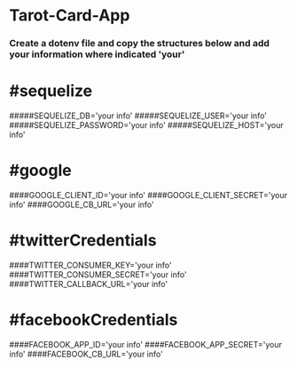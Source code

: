 # Tarot-Card-App
 
### Create a dotenv file and copy the structures below and add your information where indicated 'your'  
# #sequelize
#####SEQUELIZE_DB='your info'
#####SEQUELIZE_USER='your info'
#####SEQUELIZE_PASSWORD='your info'
#####SEQUELIZE_HOST='your info'

# #google
####GOOGLE_CLIENT_ID='your info' 
####GOOGLE_CLIENT_SECRET='your info'
####GOOGLE_CB_URL='your info'

# #twitterCredentials
####TWITTER_CONSUMER_KEY='your info'
####TWITTER_CONSUMER_SECRET='your info'
####TWITTER_CALLBACK_URL='your info'

   
 # #facebookCredentials
 ####FACEBOOK_APP_ID='your info'
 ####FACEBOOK_APP_SECRET='your info'
 ####FACEBOOK_CB_URL='your info'





